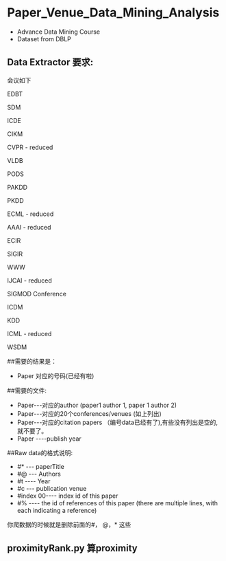 # Paper_Venue_Data_Mining_Analysis
- Advance Data Mining Course
- Dataset from DBLP

## Data Extractor 要求:
会议如下

EDBT

SDM

ICDE

CIKM

CVPR - reduced

VLDB

PODS

PAKDD

PKDD

ECML - reduced

AAAI - reduced

ECIR

SIGIR

WWW

IJCAI - reduced

SIGMOD Conference

ICDM

KDD

ICML - reduced

WSDM

##需要的结果是：

- Paper 对应的号码(已经有啦)


##需要的文件:
- Paper---对应的author  (paper1 author 1, paper 1  author 2)
- Paper---对应的20个conferences/venues (如上列出)
- Paper---对应的citation papers （编号data已经有了),有些没有列出是空的,就不要了。
- Paper ----publish year

##Raw data的格式说明:
- #* --- paperTitle
- #@ --- Authors
- #t ---- Year
- #c  --- publication venue
- #index 00---- index id of this paper
- #% ---- the id of references of this paper (there are multiple lines, with each indicating a reference)

你爬数据的时候就是删除前面的#， @，* 这些

## proximityRank.py 算proximity
